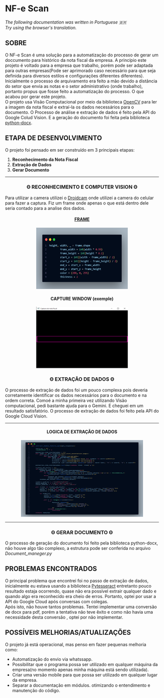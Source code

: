 <h1> NF-e Scan </h1>
<p> <i>The following documentation was written in Portuguese 🇧🇷</i>
<br> <i>Try using the browser's translation.</i>
</p>
<div>
    <h2>SOBRE</h2>
    <p> O NF-e Scan é uma solução para a automatização do processo de gerar um doccumento para histórico da nota fiscal da empresa. A princípio este projeto é voltado para a empresa que trabalho, porém pode ser adaptada para outras empresas(Pode ser aprimorado caso necessário para que seja definida para diversos estilos e configurações diferentes diferentes).<br>Inicialmente o processo de arquivamento era feito a mão devido a distãncia do setor que envia as notas e o setor administrativo (onde trabalho), portanto propus que fosse feito a automatização do processo. O que acabou por gerar este projeto.<br> O projeto usa Visão Computacional por meio da biblioteca <a href="https://opencv.org/">OpenCV</a> para ler a imagem da nota fiscal e extraí-la os dados necessários para o documento. O Processo de análise e extração de dados é feito pela API do Google Colud Vision. E a geração do documento foi feita pela biblioteca <a href="https://python-docx.readthedocs.io/en/latest/">python-docx</a>. </p>
    </p>
    <h2>ETAPA DE DESENVOLVIMENTO</h2>
    <p> O projeto foi pensado em ser construído em 3 principais etapas: <br> 
        <ol>
            <li> <strong>Reconhecimento da Nota Fiscal</strong> </li>
            <li> <strong>Extração de Dados</strong> </li>
            <li> <strong>Gerar Documento</strong> </li>
        </ol>
    </p>
    <hr>
    <h3 align= 'center'>Θ RECONHECIMENTO E COMPUTER VISION Θ</h3>
    <p>Para utilizar a camera utilizei o <a href="https://droidcam.app/">Droidcam</a> onde utilizei a camera do celular para fazer a captura. Fiz um frame onde apenas o que está dentro dele seria contado para a analise dos dados.
    </p>
    <div align = "center">
    <h4> <u>FRAME</u>  </h4>
    <img src="README/code.png" width="300" height="200" alt= "Frame">
    <h4>CAPTURE WINDOW (exemple)</h4>
    <img src="README/Captura de tela 2025-08-04 234947.png" width="300" height="200" alt= "Window Capture">
    </div>
    <h3 align= 'center'>Θ EXTRAÇÃO DE DADOS Θ</h3>
    <p>
    O processo de extração de dados foi um pouco complexa pois deveria corretamente identificar os dados necessários para o documento e na ordem correta. Comoé a minha primeira vez utilizando Visão computacional, pedi bastante ajuda para o Gemini. E cheguei em um resultado satisfatório. O processo de extração de dados foi feito pela API do Google Cloud Vision. 
    </p>
    <hr>
    <h4 align = 'center'> LOGICA DE EXTRAÇÃO DE DADOS </h4>
    <div align = "center">
    <img src="README/logic.png" width="400" height="250" alt= "Window Capture">
    </div>
    <hr>
    <h3 align = 'center'>Θ GERAR DOCUMENTO Θ</h3>
    <p> O processo de geração do documento foi feito pela biblioteca python-docx, não houve algo tão complexo, a estrutura pode ser conferida no arquivo <i>Document_maneger.py</i>  <p>
    <h2>PROBLEMAS ENCONTRADOS</h2>
    <p>O principal problema  que encontrei foi no passo de extração de dados, inicialmente eu estava usando a biblioteca <a href="https://pypi.org/project/pytesseract/">Pytesseract</a> entretanto pouco resultado estaja ocorrendo, quase não era possível extrair qualquer dado e quando algo era reconhecido era cheio de erros. Portanto, optei por usar a API do Google Cloud após conversas com colegas.<br>
    Após isto, não houve tantos problemas. Tentei implementar uma conversão de docx para pdf, porém a tentativa não teve êxito e como não havia uma necessidade desta conversão , optei por não implementar. 
    </p>
    <h2>POSSÍVEIS MELHORIAS/ATUALIZAÇÕES</h2>
    <p>O projeto já está operacional, mas penso em fazer pequenas melhoria como:
    <ul>
        <li> Automatização do envio via whatssapp.
        <li> Possibilitar que o programa possa ser utilizado em qualquer máquina da empresa(no momento apenas minha máquina está sendo utilizada).
        <li> Criar uma versão mobile para que possa ser utilizado em qualquer lugar da empresa.
        <li> Separar a documentação em módulos. otimizando o entendimento e manutenção do código.
    </ul>
    </p>
</div>

